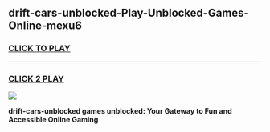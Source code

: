 
## drift-cars-unblocked-Play-Unblocked-Games-Online-mexu6
<h3>
<a href="https://premium76.site?title=drift-cars-unblocked&ref=25A">CLICK TO PLAY</a></h3>
<hr>

<h3>
<a href="https://premium76.site?title=drift-cars-unblocked&ref=25A">CLICK 2 PLAY</a>
  
</h3>

<a href="https://premium76.site?title=drift-cars-unblocked&ref=25A"><img src="https://clearcache.store/games.png"></a>


**drift-cars-unblocked games unblocked: Your Gateway to Fun and Accessible Online Gaming**
